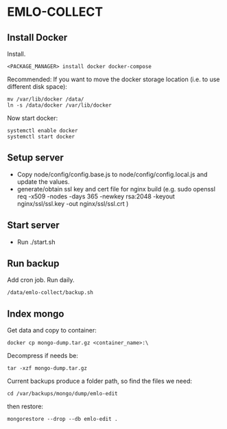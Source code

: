 EMLO-COLLECT
============

Install Docker
--------------

Install.

    <PACKAGE_MANAGER> install docker docker-compose
    
Recommended: If you want to move the docker storage location (i.e. to use different disk space):

    mv /var/lib/docker /data/
    ln -s /data/docker /var/lib/docker

Now start docker:

    systemctl enable docker
    systemctl start docker

Setup server
-----------

 - Copy node/config/config.base.js to node/config/config.local.js and update the values.
 - generate/obtain ssl key and cert file for nginx build (e.g. sudo openssl req -x509 -nodes -days 365 -newkey rsa:2048 -keyout nginx/ssl/ssl.key -out nginx/ssl/ssl.crt )

Start server
-----------

 - Run ./start.sh

Run backup
----------

Add cron job. Run daily.

    /data/emlo-collect/backup.sh

Index mongo
-----------

Get data and copy to container:

    docker cp mongo-dump.tar.gz <container_name>:\

Decompress if needs be:

    tar -xzf mongo-dump.tar.gz

Current backups produce a folder path, so find the files we need:

    cd /var/backups/mongo/dump/emlo-edit

then restore:

    mongorestore --drop --db emlo-edit .
    
